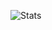 ![Stats](https://github-readme-stats.vercel.app/api?username=stackpointer7&count_private=true&show_icons=true&include_all_commits=true&theme=dracula)
